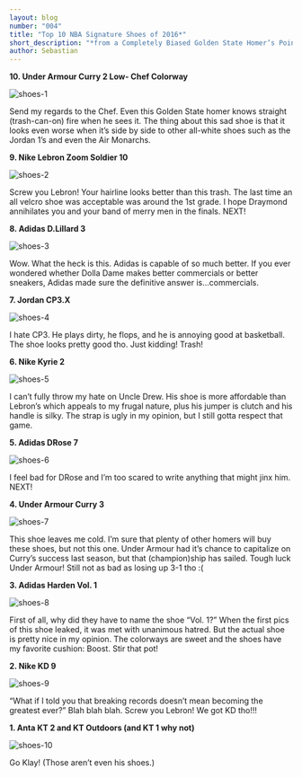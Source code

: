 ```yaml
---
layout: blog
number: "004"
title: "Top 10 NBA Signature Shoes of 2016*"
short_description: "*from a Completely Biased Golden State Homer’s Point of View"
author: Sebastian
---
```


<p style='font-weight: bold;'>10. Under Armour Curry 2 Low- Chef Colorway</p>

<img alt="shoes-1" src="http://images.incronaut.com/SC3shoes-1.png" />

Send my regards to the Chef.  Even this Golden State homer knows straight (trash-can-on) fire when he sees it.  The thing about this sad shoe is that it looks even worse when it’s side by side to other all-white shoes such as the Jordan 1’s and even the Air Monarchs. 

<p style='font-weight: bold;'>9. Nike Lebron Zoom Soldier 10</p>

<img alt="shoes-2" src="http://images.incronaut.com/SC3shoes-2.png" />

Screw you Lebron!  Your hairline looks better than this trash.  The last time an all velcro shoe was acceptable was around the 1st grade.  I hope Draymond annihilates you and your band of merry men in the finals. NEXT!

<p style='font-weight: bold;'>8. Adidas D.Lillard 3</p>

<img alt="shoes-3" src="http://images.incronaut.com/SC3shoes-3.png" />

Wow. What the heck is this. Adidas is capable of so much better. If you ever wondered whether Dolla Dame makes better commercials or better sneakers, Adidas made sure the definitive answer is...commercials. 

<p style='font-weight: bold;'>7.  Jordan CP3.X</p>

<img alt="shoes-4" src="http://images.incronaut.com/SC3shoes-4.png" />

I hate CP3.  He plays dirty, he flops, and he is annoying good at basketball.  The shoe looks pretty good tho. Just kidding! Trash! 

<p style='font-weight: bold;'>6. Nike Kyrie 2</p>

<img alt="shoes-5" src="http://images.incronaut.com/SC3shoes-5.png" />

I can’t fully throw my hate on Uncle Drew.  His shoe is more affordable than Lebron’s which appeals to my frugal nature, plus his jumper is clutch and his handle is silky.  The strap is ugly in my opinion, but I still gotta respect that game.

<p style='font-weight: bold;'>5. Adidas DRose 7</p>

<img alt="shoes-6" src="http://images.incronaut.com/SC3shoes-6.png" />

I feel bad for DRose and I’m too scared to write anything that might jinx him.  NEXT!

<p style='font-weight: bold;'>4. Under Armour Curry 3</p>

<img alt="shoes-7" src="http://images.incronaut.com/SC3shoes-7.png" />

This shoe leaves me cold.  I’m sure that plenty of other homers will buy these shoes, but not this one.  Under Armour had it’s chance to capitalize on Curry’s success last season, but that (champion)ship has sailed.  Tough luck Under Armour!  Still not as bad as losing up 3-1 tho :(

<p style='font-weight: bold;'>3.  Adidas Harden Vol. 1</p>

<img alt="shoes-8" src="http://images.incronaut.com/SC3shoes-8.png" />

First of all, why did they have to name the shoe “Vol. 1?”  When the first pics of this shoe leaked, it was met with unanimous hatred.  But the actual shoe is pretty nice in my opinion.  The colorways are sweet and the shoes have my favorite cushion: Boost.  Stir that pot!

<p style='font-weight: bold;'>2.  Nike KD 9</p>

<img alt="shoes-9" src="http://images.incronaut.com/SC3shoes-9.png" />

“What if I told you that breaking records doesn’t mean becoming the greatest ever?”  Blah blah blah. Screw you Lebron!  We got KD tho!!!

<p style='font-weight: bold;'>1. Anta KT 2 and KT Outdoors (and KT 1 why not)</p>

<img alt="shoes-10" src="http://images.incronaut.com/SC3shoes-10.png" />

Go Klay!  (Those aren’t even his shoes.)